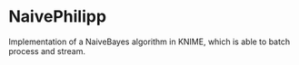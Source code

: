 # NaivePhilipp
Implementation of a NaiveBayes algorithm in KNIME, which is able to batch process and stream.
